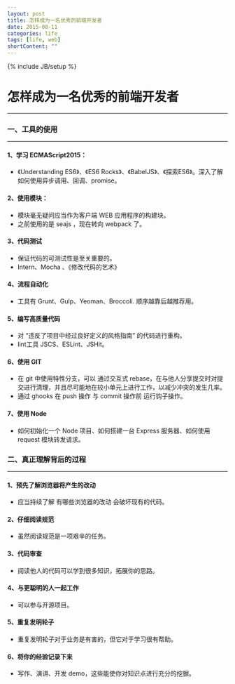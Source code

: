 ```yaml
---
layout: post
title: 怎样成为一名优秀的前端开发者
date: 2015-08-11
categories: life
tags: [life, web]
shortContent: ""
---
```

{% include JB/setup %}

# 怎样成为一名优秀的前端开发者
----

### 一、工具的使用
----

#### 1、学习 ECMAScript2015：

* 《Understanding ES6》、《ES6 Rocks》、《BabelJS》、《探索ES6》。深入了解如何使用异步调用、回调、promise。

#### 2、使用模块：

* 模块毫无疑问应当作为客户端 WEB 应用程序的构建块。
* 之前使用的是 seajs ，现在转向 webpack 了。

#### 3、代码测试

* 保证代码的可测试性是至关重要的。
* Intern、Mocha 、《修改代码的艺术》

<!--break-->

#### 4、流程自动化

* 工具有 Grunt、Gulp、Yeoman、Broccoli. 顺序越靠后越推荐用。

#### 5、编写高质量代码

* 对 “违反了项目中经过良好定义的风格指南” 的代码进行重构。
* lint工具 JSCS、ESLint、JSHit。

#### 6、使用 GIT

* 在 git 中使用特性分支，可以 通过交互式 rebase，在与他人分享提交时对提交进行清理，并且尽可能地在较小单元上进行工作，以减少冲突的发生几率。
* 通过 ghooks 在 push 操作 与 commit 操作前 运行钩子操作。

#### 7、使用 Node

* 如何初始化一个 Node 项目、如何搭建一台 Express 服务器、如何使用 request 模块转发请求。


### 二、真正理解背后的过程
----

#### 1、预先了解浏览器将产生的改动

* 应当持续了解 有哪些浏览器的改动 会破坏现有的代码。

#### 2、仔细阅读规范

* 虽然阅读规范是一项艰辛的任务。

#### 3、代码审查

* 阅读他人的代码可以学到很多知识，拓展你的思路。

#### 4、与更聪明的人一起工作

* 可以参与开源项目。

#### 5、重复发明轮子

* 重复发明轮子对于业务是有害的，但它对于学习很有帮助。

#### 6、将你的经验记录下来

* 写作、演讲、开发 demo，这些能使你对知识点进行充分的挖掘。
